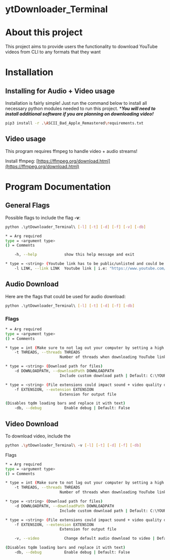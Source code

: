 # ytDownloader_Terminal

# About this project

This project aims to provide users the functionality to download YouTube videos from CLI to any formats that they want

# Installation

## Installing for Audio + Video usage

Installation is fairly simple! Just run the command below to install all necessary python modules needed to run this project. ****You will need to install additional software if you are planning on downloading video!***

```bash
pip3 install -r .\ASCII_Bad_Apple_Remastered\requirements.txt
```

## Video usage

This program requires ffmpeg to handle video + audio streams!

Install ffmpeg: [https://ffmpeg.org/download.html](https://ffmpeg.org/download.html)

# Program Documentation

## General Flags

Possible flags to include the flag ****-v****:

```bash
python .\ytDownloader_Terminal\ [-l] [-t] [-d] [-f] [-v] [-db]
```

```bash
* = Arg required
type = <argument type>
() = Comments

	-h, --help            show this help message and exit

* type = <string> (Youtube link has to be public/unlisted and could be either single/playlist)
	-l LINK, --link LINK  Youtube link | i.e: "https://www.youtube.com/watch?v=someRandomVideo"
```

## Audio Download

Here are the flags that could be used for audio download:

```bash
python .\ytDownloader_Terminal\ [-l] [-t] [-d] [-f] [-db]
```

### Flags

```bash
* = Arg required
type = <argument type>
() = Comments

* type = int (Make sure to not lag out your computer by setting a high value for this one)
	-t THREADS, --threads THREADS
                        Number of threads when downloading YouTube links | Default: 4

* type = <string> (Download path for files)
	-d DOWNLOADPATH, --downloadPath DOWNLOADPATH
                        Include custom download path | Default: C:\YOUR_PATH_TO_FOLDER/ytDownloader_Terminal/Downloads

* type = <string> (File extensions could impact sound + video quality due to lossy/lossless compression)
 	-f EXTENSION, --extension EXTENSION
                        Extension for output file

(Disables tqdm loading bars and replace it with text)
 	-db, --debug          Enable debug | Default: False
```

## Video Download

To download video, include the

```bash
python .\ytDownloader_Terminal\ -v [-l] [-t] [-d] [-f] [-db]
```

Flags

```bash
* = Arg required
type = <argument type>
() = Comments

* type = int (Make sure to not lag out your computer by setting a high value for this one)
	-t THREADS, --threads THREADS
                        Number of threads when downloading YouTube links | Default: 4

* type = <string> (Download path for files)
	-d DOWNLOADPATH, --downloadPath DOWNLOADPATH
                        Include custom download path | Default: C:\YOUR_PATH_TO_FOLDER/ytDownloader_Terminal/Downloads

* type = <string> (File extensions could impact sound + video quality due to lossy/lossless compression)
	-f EXTENSION, --extension EXTENSION
                        Extension for output file

	-v, --video           Change default audio download to video | Default: False

(Disables tqdm loading bars and replace it with text)
	-db, --debug          Enable debug | Default: False
```
